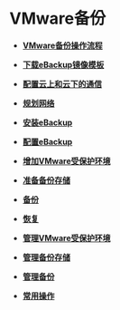 # VMware备份<a name="cbr_03_0057"></a>

-   **[VMware备份操作流程](VMware备份操作流程.md)**  

-   **[下载eBackup镜像模板](下载eBackup镜像模板.md)**  

-   **[配置云上和云下的通信](配置云上和云下的通信.md)**  

-   **[规划网络](规划网络.md)**  

-   **[安装eBackup](安装eBackup.md)**  

-   **[配置eBackup](配置eBackup.md)**  

-   **[增加VMware受保护环境](增加VMware受保护环境.md)**  

-   **[准备备份存储](准备备份存储.md)**  

-   **[备份](备份.md)**  

-   **[恢复](恢复.md)**  

-   **[管理VMware受保护环境](管理VMware受保护环境.md)**  

-   **[管理备份存储](管理备份存储.md)**  

-   **[管理备份](管理备份.md)**  

-   **[常用操作](常用操作.md)**  


